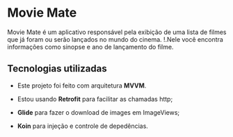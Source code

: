 # Movie Mate

Movie Mate é um aplicativo responsável pela exibição de uma lista de filmes que já foram ou serão lançados no mundo do cinema.
!.Nele você encontra informações como sinopse e ano de lançamento do filme.

## Tecnologias utilizadas

- Este projeto foi feito com arquitetura **MVVM**.

- Estou usando **Retrofit** para facilitar as chamadas http;

- **Glide** para fazer o download de images em ImageViews;

- **Koin** para injeção e controle de depedências.
